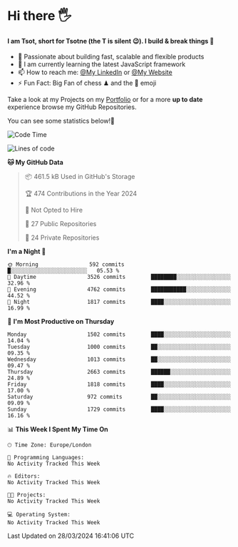 # Hi there :raised_hand_with_fingers_splayed:
#### I am Tsot, short for Tsotne (the T is silent :wink:). I build & break things :space_invader:
- :telescope: Passionate about building fast, scalable and flexible products
- :seedling: I am currently learning the latest JavaScript framework 
- :mailbox: How to reach me: [@My LinkedIn](https://www.linkedin.com/in/tsotne-gvadzabia/) or [@My Website](https://tsotne.co.uk/contact)
- :zap: Fun Fact: Big Fan of chess ♟ and the 👾 emoji

Take a look at my Projects on my [Portfolio](https://tsotne.co.uk/) or for a more **up to date** experience browse my GitHub Repositories.

You can see some statistics below!:space_invader:
<!--START_SECTION:waka-->
![Code Time](http://img.shields.io/badge/Code%20Time-761%20hrs%202%20mins-blue)

![Lines of code](https://img.shields.io/badge/From%20Hello%20World%20I%27ve%20Written-4.8%20million%20lines%20of%20code-blue)

**🐱 My GitHub Data** 

> 📦 461.5 kB Used in GitHub's Storage 
 > 
> 🏆 474 Contributions in the Year 2024
 > 
> 🚫 Not Opted to Hire
 > 
> 📜 27 Public Repositories 
 > 
> 🔑 24 Private Repositories 
 > 
**I'm a Night 🦉** 

```text
🌞 Morning                592 commits         █░░░░░░░░░░░░░░░░░░░░░░░░   05.53 % 
🌆 Daytime                3526 commits        ████████░░░░░░░░░░░░░░░░░   32.96 % 
🌃 Evening                4762 commits        ███████████░░░░░░░░░░░░░░   44.52 % 
🌙 Night                  1817 commits        ████░░░░░░░░░░░░░░░░░░░░░   16.99 % 
```
📅 **I'm Most Productive on Thursday** 

```text
Monday                   1502 commits        ████░░░░░░░░░░░░░░░░░░░░░   14.04 % 
Tuesday                  1000 commits        ██░░░░░░░░░░░░░░░░░░░░░░░   09.35 % 
Wednesday                1013 commits        ██░░░░░░░░░░░░░░░░░░░░░░░   09.47 % 
Thursday                 2663 commits        ██████░░░░░░░░░░░░░░░░░░░   24.89 % 
Friday                   1818 commits        ████░░░░░░░░░░░░░░░░░░░░░   17.00 % 
Saturday                 972 commits         ██░░░░░░░░░░░░░░░░░░░░░░░   09.09 % 
Sunday                   1729 commits        ████░░░░░░░░░░░░░░░░░░░░░   16.16 % 
```


📊 **This Week I Spent My Time On** 

```text
🕑︎ Time Zone: Europe/London

💬 Programming Languages: 
No Activity Tracked This Week

🔥 Editors: 
No Activity Tracked This Week

🐱‍💻 Projects: 
No Activity Tracked This Week

💻 Operating System: 
No Activity Tracked This Week
```


 Last Updated on 28/03/2024 16:41:06 UTC
<!--END_SECTION:waka-->
